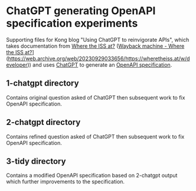 # ChatGPT generating OpenAPI specification experiments

Supporting files for Kong blog "Using ChatGPT to reinvigorate APIs", which takes documentation from [Where the ISS at?](https://wheretheiss.at/w/developer) ([Wayback machine - Where the ISS at?]([)](https://web.archive.org/web/20230929033656/https://wheretheiss.at/w/developer)) and uses [ChatGPT](https://chat.openai.com/) to generate an [OpenAPI specification](https://www.openapis.org/).

## 1-chatgpt directory

Contains original question asked of ChatGPT then subsequent work to fix OpenAPI specification.

## 2-chatgpt directory

Contains refined question asked of ChatGPT then subsequent work to fix OpenAPI specification.

## 3-tidy directory

Contains a modified OpenAPI specification based on 2-chatgpt output which further improvements to the specification.
